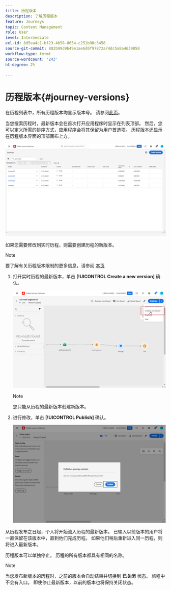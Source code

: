 ```yaml
---
title: 历程版本
description: 了解历程版本
feature: Journeys
topic: Content Management
role: User
level: Intermediate
exl-id: 8d5ea4c1-bf23-4b58-8654-c251b90c3458
source-git-commit: 882b99d9b49e1ae6d0f97872a74dc5a8a4639050
workflow-type: tm+mt
source-wordcount: '243'
ht-degree: 2%

---
```


# 历程版本{#journey-versions}

在历程列表中，所有历程版本均显示版本号。 请参阅[此页](../building-journeys/using-the-journey-designer.md)。

当您搜索历程时，最新版本会在首次打开应用程序时显示在列表顶部。 然后，您可以定义所需的排序方式，应用程序会将其保留为用户首选项。 历程版本还显示在历程版本界面的顶部画布上方。

![](assets/journeyversions1.png)

如果您需要修改到实时历程，则需要创建历程的新版本。

>[!NOTE]
>
>要了解有关历程版本限制的更多信息，请参阅 [本页](../start/limitations.md#journey-versions-limitations)

1. 打开实时历程的最新版本，单击 **[!UICONTROL Create a new version]** 确认。

   ![](assets/journeyversions2.png)

   >[!NOTE]
   >
   >您只能从历程的最新版本创建新版本。

1. 进行修改，单击 **[!UICONTROL Publish]** 确认。

   ![](assets/journeyversions3.png)

从历程发布之日起，个人将开始流入历程的最新版本。 已输入以前版本的用户将一直保留在该版本中，直到他们完成历程。 如果他们稍后重新进入同一历程，则将进入最新版本。

历程版本可以单独停止。 历程的所有版本都具有相同的名称。

>[!NOTE]
>
>当您发布新版本的历程时，之前的版本会自动结束并切换到 **已关闭** 状态。 旅程中不会有入口。 即使停止最新版本，以前的版本也将保持关闭状态。
